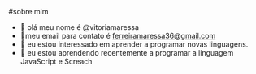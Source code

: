 #sobre mim

- 👋 olá meu nome é @vitoriamaressa
- 👀meu email para contato é ferreiramaressa36@gmail.com
- 🌱 eu estou interessado em aprender a programar novas linguagens.
- 💞️ eu estou aprendendo recentemente a programar a linguagem JavaScript e Screach
